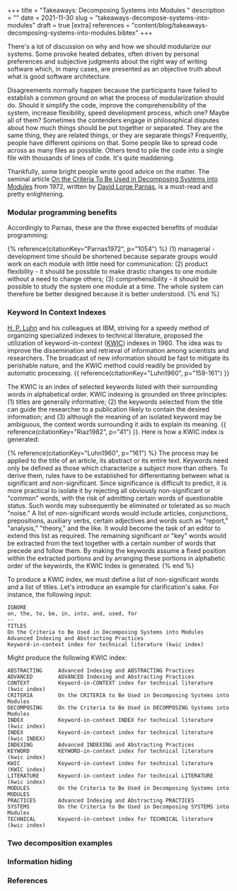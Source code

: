 +++
title = "Takeaways: Decomposing Systems into Modules "
description = ""
date = 2021-11-30
slug = "takeaways-decompose-systems-into-modules"
draft = true
[extra]
references = "content/blog/takeaways-decomposing-systems-into-modules.bibtex"
+++

There's a lot of discussion on why and how we should modularize our systems.
Some provoke heated debates, often driven by personal preferences and subjective
judgments about the right way of writing software which, in many cases, are
presented as an objective truth about what is good software architecture.

Disagreements normally happen because the participants have failed to establish
a common ground on what the process of modularization should do. Should it
simplify the code, improve the comprehensibility of the system, increase
flexibility, speed development process, which one? Maybe all of them? Sometimes
the contenders engage in philosophical disputes about how much things should be
put together or separated. They are the same thing, they are related things, or
they are separate things? Frequently, people have different opinions on that.
Some people like to spread code across as many files as possible. Others tend to
pile the code into a single file with thousands of lines of code. It's quite
maddening.

Thankfully, some bright people wrote good advice on the matter. The seminal
article [On the Criteria To Be Used in Decomposing Systems into
Modules](https://doi.org/10.1145/361598.361623) from 1972, written by [David
Lorge Parnas](https://en.wikipedia.org/wiki/David_Parnas), is a must-read and
pretty enlightening.

### Modular programming benefits

Accordingly to Parnas, these are the three expected benefits of modular
programming:

{% reference(citationKey="Parnas1972", p="1054") %}
(1) managerial - development time should be shortened because separate groups
would work on each module with little need for communication: (2) product
flexibility - it should be possible to make drastic changes to one module
without a need to change others; (3) comprehensibility - it should be possible
to study the system one module at a time. The whole system can therefore be
better designed because it is better understood.
{% end %}

### Keyword In Context Indexes

[H. P. Luhn](https://en.wikipedia.org/wiki/Hans_Peter_Luhn) and his colleagues
at IBM, striving for a speedy method of organizing specialized indexes to
technical literature, proposed the utilization of keyword-in-context
([KWIC](https://en.wikipedia.org/wiki/Key_Word_in_Context)) indexes in 1960. The
idea was to improve the dissemination and retrieval of information among
scientists and researchers. The broadcast of new information should be fast to
mitigate its perishable nature, and the KWIC method could readily be provided by
automatic processing. {{ reference(citationKey="Luhn1960", p="159-161") }}

The KWIC is an index of selected keywords listed with their surrounding words in
alphabetical order. KWIC indexing is grounded on three principles: (1) titles
are generally informative; (2) the keywords selected from the title can guide
the researcher to a publication likely to contain the desired information; and
(3) although the meaning of an isolated keyword may be ambiguous, the context
words surrounding it aids to explain its meaning. {{
reference(citationKey="Riaz1982", p="41") }}. Here is how a KWIC index is
generated:

{% reference(citationKey="Luhn1960", p="161") %}
The process may be applied to the title of an article, its abstract or its
entire text. Keywords need only be defined as those which characterize a subject
more than others. To derive them, rules have to be established for
differentiating between what is significant and non-significant.  Since
significance is difficult to predict, it is more practical to isolate it by
rejecting all obviously non-significant or "common" words, with the risk of
admitting certain words of questionable status. Such words may subsequently be
eliminated or tolerated as so much "noise." A list of non-significant words
would include articles, conjunctions, prepositions, auxiliary verbs, certain
adjectives and words such as "report," "analysis," "theory," and the like. It
would become the task of an editor to extend this list as required. The
remaining significant or "key" words would be extracted from the text together
with a certain number of words that precede and follow them. By making the
keywords assume a fixed position within the extracted portions and by arranging
these portions in alphabetic order of the keywords, the KWIC Index is generated.
{% end %}

To produce a KWIC index, we must define a list of non-significant words and a
list of titles. Let's introduce an example for clarification's sake. For
instance, the following input:

```text
IGNORE
on, the, to, be, in, into, and, used, for
--
TITLES
On the Criteria to Be Used in Decomposing Systems into Modules
Advanced Indexing and Abstracting Practices
Keyword-in-context index for technical literature (kwic index)
```

Might produce the following KWIC index:

```text
ABSTRACTING     Advanced Indexing and ABSTRACTING Practices
ADVANCED        ADVANCED Indexing and Abstracting Practices
CONTEXT         Keyword-in-CONTEXT index for technical literature (kwic index)
CRITERIA        On the CRITERIA to Be Used in Decomposing Systems into Modules
DECOMPOSING     On the Criteria to Be Used in DECOMPOSING Systems into Modules
INDEX           Keyword-in-context INDEX for technical literature (kwic index)
INDEX           Keyword-in-context index for technical literature (kwic INDEX)
INDEXING        Advanced INDEXING and Abstracting Practices
KEYWORD         KEYWORD-in-context index for technical literature (kwic index)
KWIC            Keyword-in-context index for technical literature (KWIC index)
LITERATURE      Keyword-in-context index for technical LITERATURE (kwic index)
MODULES         On the Criteria to Be Used in Decomposing Systems into MODULES
PRACTICES       Advanced Indexing and Abstracting PRACTICES
SYSTEMS         On the Criteria to Be Used in Decomposing SYSTEMS into Modules
TECHNICAL       Keyword-in-context index for TECHNICAL literature (kwic index)
```

### Two decomposition examples

### Information hiding

### References
